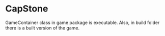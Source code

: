 # CapStone
GameContainer class in game package is executable.
Also, in build folder there is a built version of the game.
